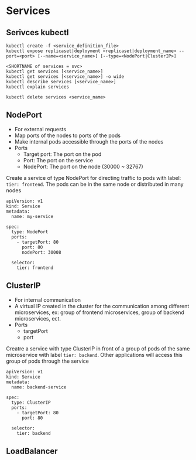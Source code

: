 # Services

## Serivces kubectl

```
kubectl create -f <service_definition_file>
kubectl expose replicaset|deployment <replicaset|deployment_name> --port=<port> [--name=<service_name>] [--type=<NodePort|ClusterIP>]

<SHORTNAME of services = svc>
kubectl get services [<service_name>] 
kubectl get services [<service_name>] -o wide
kubectl describe services [<service_name>]
kubectl explain services

kubectl delete services <service_name>
```

## NodePort

- For external requests
- Map ports of the nodes to ports of the pods
- Make internal pods accessible through the ports of the nodes
- Ports
  - Target port: The port on the pod
  - Port: The port on the service
  - NodePort: The port on the node (30000 ~ 32767)

Create a service of type NodePort for directing traffic to pods with label: `tier: frontend`. The pods can be in the same node or distributed in many nodes
```
apiVersion: v1
kind: Service
metadata:
  name: my-service

spec:
  type: NodePort
  ports:
    - targetPort: 80
      port: 80
      nodePort: 30008

  selector:
    tier: frontend
```

## ClusterIP

- For internal communication
- A virtual IP created in the cluster for the communication among different microservices, ex: group of frontend microservices, group of backend microservices, ect.
- Ports
  - targetPort
  - port

Creatre a service with type ClusterIP in front of a group of pods of the same microservice with label `tier: backend`. Other applications will access this group of pods through the service
```
apiVersion: v1
kind: Service
metadata:
  name: backend-service

spec:
  type: ClusterIP
  ports:
    - targetPort: 80
      port: 80

  selector:
    tier: backend
```

## LoadBalancer
